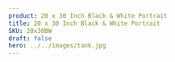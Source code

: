 ```yaml
---
product: 20 x 30 Inch Black & White Portrait
title: 20 x 30 Inch Black & White Portrait
SKU: 20x30BW
draft: false
hero: ../../images/tank.jpg
---
```

